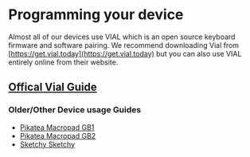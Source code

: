 # Programming your device

Almost all of our devices use VIAL which is an open source keyboard firmware and software pairing. We recommend downloading Vial from [https://get.vial.today](https://get.vial.today) but you can also use VIAL entirely online from their website. 

## [Offical Vial Guide](https://get.vial.today/manual/)

### Older/Other Device usage Guides

* [Pikatea Macropad GB1]()
* [Pikatea Macropad GB2]()
* [Sketchy Sketchy]()
